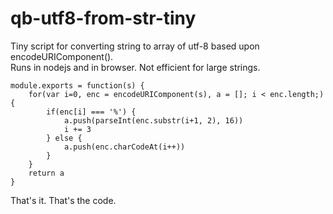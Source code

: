 # qb-utf8-from-str-tiny

Tiny script for converting string to array of utf-8 based upon encodeURIComponent().  
Runs in nodejs and in browser.  Not efficient for large strings.

    module.exports = function(s) {
        for(var i=0, enc = encodeURIComponent(s), a = []; i < enc.length;) {
            if(enc[i] === '%') {
                a.push(parseInt(enc.substr(i+1, 2), 16))
                i += 3
            } else {
                a.push(enc.charCodeAt(i++))
            }
        }
        return a
    }

That's it.  That's the code.

